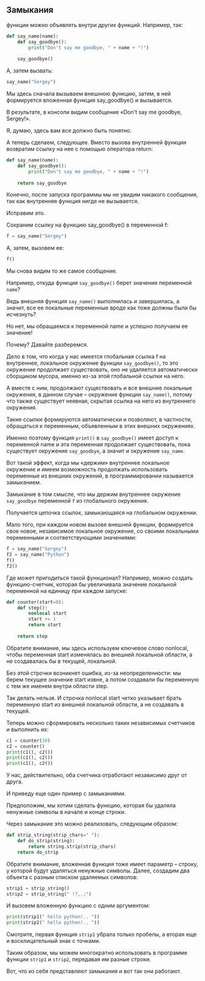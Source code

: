 ## Замыкания

функции можно объявлять внутри других функций. Например, так:
```python
def say_name(name):
    def say_goodbye():
        print("Don't say me goodbye, " + name + "!")
 
    say_goodbye()
```
А, затем вызвать:

```python
say_name("Sergey")
```

Мы здесь сначала вызываем внешнюю функцию, затем, в ней формируется вложенная функция say_goodbye() и вызывается.

В результате, в консоли видим сообщение «Don't say me goodbye, Sergey!».

Я, думаю, здесь вам все должно быть понятно.

А теперь сделаем, следующее. Вместо вызова внутренней функции возвратим ссылку на нее с помощью оператора return:
```python
def say_name(name):
    def say_goodbye():
        print("Don't say me goodbye, " + name + "!")
 
    return say_goodbye
```

Конечно, после запуска программы мы не увидим никакого сообщения, так как внутренняя функция нигде не вызывается.

Исправим это.

Сохраним ссылку на функцию say_goodbye() в переменной f:
```python
f = say_name("Sergey")
```
А, затем, вызовем ее:
```python
f()
```

Мы снова видим то же самое сообщение. 

Например, откуда функция `say_goodbye()` берет значение переменной `name`? 
 
Ведь внешняя функция `say_name()` выполнилась и завершилась, а значит, все ее локальные переменные вроде как тоже должны были бы исчезнуть? 
 
Но нет, мы обращаемся к переменной name и успешно получаем ее значение! 
 
Почему? Давайте разберемся.

Дело в том, что когда у нас имеется глобальная ссылка f на внутреннее, локальное окружение функции `say_goodbye()`, то это окружение продолжает существовать, оно не удаляется автоматически сборщиком мусора, именно из-за этой глобальной ссылки на него. 

А вместе с ним, продолжают существовать и все внешние локальные окружения, в данном случае – окружение функции `say_name()`, потому что также существует неявная, скрытая ссылка на него из внутреннего окружения. 

Такие ссылки формируются автоматически и позволяют, в частности, обращаться к переменным, объявленным в этих внешних окружениях. 

Именно поэтому функция `print()` в `say_goodbye()` имеет доступ к переменной name и эта переменная продолжает существовать, пока существует окружение `say_goodbye`, а значит и окружение `say_name`.

Вот такой эффект, когда мы «держим» внутреннее локальное окружение и имеем возможность продолжать использовать переменные из внешних окружений, в программировании называется замыканием. 

Замыкание в том смысле, что мы держим внутреннее окружение `say_goodbye` переменной `f` из глобального окружения. 

Получается цепочка ссылок, замыкающаяся на глобальном окружении.

Мало того, при каждом новом вызове внешней функции, формируется свое новое, независимое локальное окружение, со своими локальными переменными и соответствующими значениями:

```python
f = say_name("Sergey")
f2 = say_name("Python")
f()
f2()
```

Где может пригодиться такой функционал? Например, можно создать функцию-счетчик, которая бы увеличивала значение локальной переменной на единицу при каждом запуске:

```python
def counter(start=0):
    def step():
        nonlocal start
        start += 1
        return start
 
    return step
```

Обратите внимание, мы здесь используем ключевое слово nonlocal, чтобы переменная start изменялась во внешней локальной области, а не создавалась бы в текущей, локальной.

Без этой строчки возникнет ошибка, из-за неопределенности: мы берем текущее значение start извне, а потом создавали бы переменную с тем же именем внутри области step. 

Так делать нельзя. 
И строчка nonlocal start четко указывает брать переменную start из внешней локальной области, а не создавать в текущей.

Теперь можно сформировать несколько таких независимых счетчиков и выполнить их:

```python
c1 = counter(10)
c2 = counter()
print(c1(), c2())
print(c1(), c2())
print(c1(), c2())
```

У нас, действительно, оба счетчика отработают независимо друг от друга.

И приведу еще один пример с замыканиями. 

Предположим, мы хотим сделать функцию, которая бы удаляла ненужные символы в начале и конце строки.

Через замыкание это можно реализовать, следующим образом:

```python
def strip_string(strip_chars=" "):
    def do_strip(string):
        return string.strip(strip_chars) 
    return do_strip
```

Обратите внимание, вложенная функция тоже имеет параметр – строку, у которой будут удаляться ненужные символы. Далее, создадим два объекта с разным списком удаляемых символов:
```python
strip1 = strip_string()
strip2 = strip_string(" !?,.;")
```

И вызовем вложенную функцию с одним аргументом:

```python
print(strip1(" hello python!.. "))
print(strip2(" hello python!.. "))
```
Смотрите, первая функция `strip1` убрала только пробелы, а вторая еще и восклицательный знак с точками. 

Таким образом, мы можем многократно использовать в программе функции `strip1` и `strip2`, передавая им разные строки.

Вот, что из себя представляют замыкания и вот так они работают. 